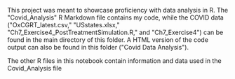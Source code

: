 This project was meant to showcase proficiency with data analysis in R. The "Covid_Analysis" R Markdown file contains my code, while the COVID data ("OxCGRT_latest.csv," "USstates.xlsx," "Ch7_Exercise4_PostTreatmentSimulation.R," and "Ch7_Exercise4") can be found in the main directory of this folder. A HTML version of the code output can also be found in this folder ("Covid Data Analysis"). 

The other R files in this notebook contain information and data used in the Covid_Analysis file
